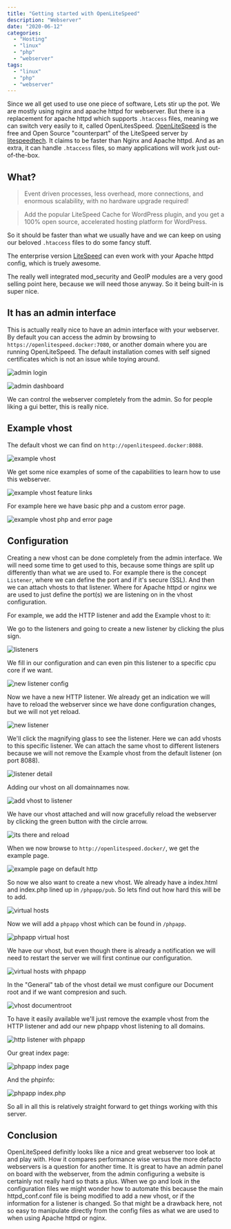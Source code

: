 ```yaml
---
title: "Getting started with OpenLiteSpeed"
description: "Webserver"
date: "2020-06-12"
categories:
  - "Hosting"
  - "linux"
  - "php"
  - "webserver"
tags:
  - "linux"
  - "php"
  - "webserver"
---
```


Since we all get used to use one piece of software, Lets stir up the pot. We
are mostly using nginx and apache httpd for webserver. But there is a
replacement for apache httpd which supports `.htaccess` files, meaning we can
switch very easily to it, called OpenLitesSpeed. [OpenLiteSpeed][1] is the free
and Open Source "counterpart" of the LiteSpeed server by [litespeedtech][2]. It
claims to be faster than Nginx and Apache httpd. And as an extra, it can handle
`.htaccess` files, so many applications will work just out-of-the-box.

<!--more-->

## What?

> Event driven processes, less overhead, more connections, and enormous
> scalability, with no hardware upgrade required!

> Add the popular LiteSpeed Cache for WordPress plugin, and you get a 100% open
> source, accelerated hosting platform for WordPress.

So it should be faster than what we usually have and we can keep on using our
beloved `.htaccess` files to do some fancy stuff.

The enterprise version [LiteSpeed][3] can even work with your Apache httpd
config, which is truely awesome.

The really well integrated mod_security and GeoIP modules are a very good
selling point here, because we will need those anyway. So it being built-in is
super nice.

## It has an admin interface

This is actually really nice to have an admin interface with your webserver. By
default you can access the admin by browsing to
`https://openlitespeed.docker:7080`, or another domain where you are running
OpenLiteSpeed. The default installation comes with self signed certificates
which is not an issue while toying around.

![admin login](./Screenshot_20200612_122137.png)

![admin dashboard](./Screenshot_20200612_122154.png)

We can control the webserver completely from the admin. So for people liking a
gui better, this is really nice.

## Example vhost

The default vhost we can find on `http://openlitespeed.docker:8088`.

![example vhost](./Screenshot_20200612_122250.png)

We get some nice examples of some of the capabilities to learn how to use this
webserver.

![example vhost feature links](./Screenshot_20200612_122316.png)

For example here we have basic php and a custom error page.

![example vhost php and error page](./Screenshot_20200612_122505.png)

## Configuration

Creating a new vhost can be done completely from the admin interface. We will
need some time to get used to this, because some things are split up
differently than what we are used to. For example there is the concept
`Listener`, where we can define the port and if it's secure (SSL). And then we
can attach vhosts to that listener. Where for Apache httpd or nginx we are used
to just define the port(s) we are listening on in the vhost configuration.

For example, we add the HTTP listener and add the Example vhost to it:

We go to the listeners and going to create a new listener by clicking the plus
sign.

![listeners](./Screenshot_20200612_140521.png)

We fill in our configuration and can even pin this listener to a specific cpu
core if we want.

![new listener config](./Screenshot_20200612_140551.png)

Now we have a new HTTP listener. We already get an indication we will have to
reload the webserver since we have done configuration changes, but we will not
yet reload.

![new listener](./Screenshot_20200612_140603.png)

We'll click the magnifying glass to see the listener. Here we can add vhosts to
this specific listener. We can attach the same vhost to different listeners
because we will not remove the Example vhost from the default listener (on port
8088).

![listener detail](./Screenshot_20200612_140625.png)

Adding our vhost on all domainnames now.

![add vhost to listener](./Screenshot_20200612_140652.png)

We have our vhost attached and will now gracefully reload the webserver by
clicking the green button with the circle arrow.

![its there and reload](./Screenshot_20200612_140659.png)

When we now browse to `http://openlitespeed.docker/`, we get the example page.

![example page on default http](./Screenshot_20200612_140719.png)

So now we also want to create a new vhost. We already have a index.html and
index.php lined up in `/phpapp/pub`. So lets find out how hard this will be to
add.

![virtual hosts](./Screenshot_20200612_170123.png)

Now we will add a `phpapp` vhost which can be found in `/phpapp`.

![phpapp virtual host](./Screenshot_20200612_170251.png)

We have our vhost, but even though there is already a notification we will need
to restart the server we will first continue our configuration.

![virtual hosts with phpapp](./Screenshot_20200612_170323.png)

In the "General" tab of the vhost detail we must configure our Document root
and if we want compresion and such.

![vhost documentroot](./Screenshot_20200612_170517.png)

To have it easily available we'll just remove the example vhost from the HTTP
listener and add our new phpapp vhost listening to all domains.

![http listener with phpapp](./Screenshot_20200612_170725.png)

Our great index page:

![phpapp index page](./Screenshot_20200612_170605.png)

And the phpinfo:

![phpapp index.php](./Screenshot_20200612_170615.png)

So all in all this is relatively straight forward to get things working with
this server.

## Conclusion

OpenLiteSpeed definitly looks like a nice and great webserver too look at and
play with. How it compares performance wise versus the more defacto webservers
is a question for another time. It is great to have an admin panel on board
with the webserver, from the admin configuring a website is certainly not
really hard so thats a plus. When we go and look in the configuration files we
might wonder how to automate this because the main httpd_conf.conf file is
being modified to add a new vhost, or if the information for a listener is
changed. So that might be a drawback here, not so easy to manipulate directly
from the config files as what we are used to when using Apache httpd or nginx.

[1]: https://openlitespeed.org/
[2]: https://www.litespeedtech.com
[3]: https://www.litespeedtech.com/products/litespeed-web-server

